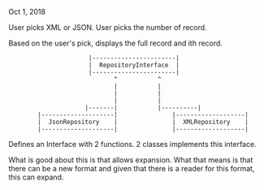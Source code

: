 Oct 1, 2018

User picks XML or JSON.
User picks the number of record.

Based on the user's pick, 
displays the full record and ith record.

                          |-----------------------|
                          |  RepositoryInterface  |
                          |-----------------------|
                                 ^           ^
                                 |           |
                                 |           |
                                 |           |
                         |-------|           |----------|
            |--------------------|               |-------------------|
            |  JsonRepository    |               |  XMLRepository    |
            |--------------------|               |-------------------|
           
           
Defines an Interface with 2 functions.
2 classes implements this interface.

What is good about this is that allows expansion.
What that means is that there can be a new format and given that there is a reader
for this format, this can expand.

